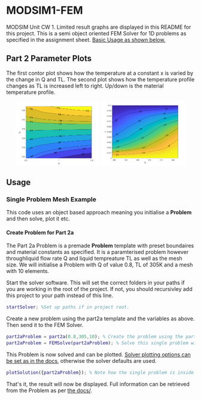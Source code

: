 # MODSIM1-FEM
MODSIM Unit CW 1. Limited result graphs are displayed in this README for this project. This is a semi object oriented FEM Solver for 1D problems as specified in the assignment sheet. [Basic Usage as shown below.](https://github.com/jubjamie/MODSIM1-FEM#usage)

## Part 2 Parameter Plots
The first contor plot shows how the temperature at a constant x is varied by the change in Q and TL. The second plot shows how the temperature profile changes as TL is increased left to right. Up/down is the material temperature profile. 
<p align="center">
<img src="status/part2a_contor.png?raw=true" width="45%" />
<img src="status/part2a_profile.png?raw=true" width="45%"/>
</p>

## Usage

### Single Problem Mesh Example
This code uses an object based approach meaning you initialise a **Problem** and then solve, plot it etc.

#### Create Problem for Part 2a
The Part 2a Problem is a premade **Problem** template with preset boundaires and material constants as specified. It is a paramterised problem however throughliquid flow rate Q and liquid tempreature TL as well as the mesh size. We will initialise a Problem with Q of value 0.8, TL of 305K and a mesh with 10 elements.

Start the solver software. This will set the correct folders in your paths if you are working in the root of the project. If not, you should recursivley add this project to your path instead of this line.
```Matlab
startSolver; %Set up paths if in project root.
```

Create a new problem using the part2a template and the variables as above. Then send it to the FEM Solver.
```Matlab
part2aProblem = part2a(0.8,305,10); % Create the problem using the part2a template.
part2aProblem = FEMSolve(part2aProblem); % Solve this single problem with the solver.
```
This Problem is now solved and can be plotted. [Solver plotting options can be set as in the docs](#), otherwise the solver defaults are used.  
```Matlab
plotSolution({part2aProblem}); % Note how the single problem is inside a singluar cell. This is important.
```

That's it, the result will now be displayed. Full information can be retrieved from the Problem as per [the docs/](#).
